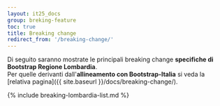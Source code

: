 ```yaml
---
layout: it25_docs
group: breking-feature
toc: true
title: Breaking change
redirect_from: '/breaking-change/'
---
```


Di seguito saranno mostrate le principali breaking change **specifiche di Bootstrap Regione Lombardia**.  
Per quelle derivanti dall'**allineamento con Bootstrap-Italia** si veda la [relativa pagina]({{ site.baseurl }}/docs/breaking-change/).


{% include breaking-lombardia-list.md %}
